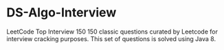 ﻿# DS-Algo-Interview

LeetCode Top Interview 150
150 classic questions curated by Leetcode for interview cracking purposes. This set of questions is solved using Java 8.
